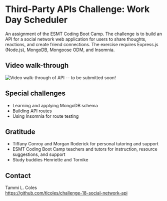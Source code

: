 # Third-Party APIs Challenge: Work Day Scheduler
An assignment of the ESMT Coding Boot Camp. The challenge is to build an API for a social network web application for users to share thoughts, reactions, and create friend connections. The exercise requires Express.js (Node.js), MongoDB, Mongoose ODM, and Insomnia. 

## Video walk-through
![Video walk-through of API]() -- to be submitted soon!

## Special challenges
* Learning and applying MongoDB schema
* Building API routes
* Using Insomnia for route testing

## Gratitude
* Tiffany Conroy and Morgan Roderick for personal tutoring and support
* ESMT Coding Boot Camp teachers and tutors for instruction, resource suggestions, and support
* Study buddies Henriette and Tornike 

## Contact
Tammi L. Coles  
https://github.com/tlcoles/challenge-18-social-network-api 